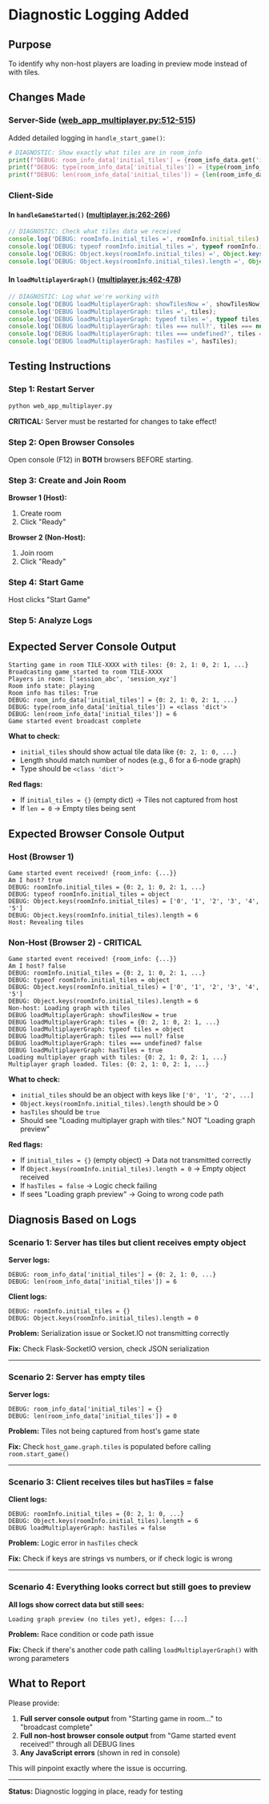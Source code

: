 # Diagnostic Logging Added

## Purpose

To identify why non-host players are loading in preview mode instead of with tiles.

## Changes Made

### Server-Side ([web_app_multiplayer.py:512-515](web_app_multiplayer.py#L512-L515))

Added detailed logging in `handle_start_game()`:

```python
# DIAGNOSTIC: Show exactly what tiles are in room_info
print(f"DEBUG: room_info_data['initial_tiles'] = {room_info_data.get('initial_tiles')}")
print(f"DEBUG: type(room_info_data['initial_tiles']) = {type(room_info_data.get('initial_tiles'))}")
print(f"DEBUG: len(room_info_data['initial_tiles']) = {len(room_info_data.get('initial_tiles', {}))}")
```

### Client-Side

#### In `handleGameStarted()` ([multiplayer.js:262-266](static/multiplayer.js#L262-L266))

```javascript
// DIAGNOSTIC: Check what tiles data we received
console.log('DEBUG: roomInfo.initial_tiles =', roomInfo.initial_tiles);
console.log('DEBUG: typeof roomInfo.initial_tiles =', typeof roomInfo.initial_tiles);
console.log('DEBUG: Object.keys(roomInfo.initial_tiles) =', Object.keys(roomInfo.initial_tiles));
console.log('DEBUG: Object.keys(roomInfo.initial_tiles).length =', Object.keys(roomInfo.initial_tiles).length);
```

#### In `loadMultiplayerGraph()` ([multiplayer.js:462-478](static/multiplayer.js#L462-L478))

```javascript
// DIAGNOSTIC: Log what we're working with
console.log('DEBUG loadMultiplayerGraph: showTilesNow =', showTilesNow);
console.log('DEBUG loadMultiplayerGraph: tiles =', tiles);
console.log('DEBUG loadMultiplayerGraph: typeof tiles =', typeof tiles);
console.log('DEBUG loadMultiplayerGraph: tiles === null?', tiles === null);
console.log('DEBUG loadMultiplayerGraph: tiles === undefined?', tiles === undefined);
console.log('DEBUG loadMultiplayerGraph: hasTiles =', hasTiles);
```

## Testing Instructions

### Step 1: Restart Server

```bash
python web_app_multiplayer.py
```

**CRITICAL:** Server must be restarted for changes to take effect!

### Step 2: Open Browser Consoles

Open console (F12) in **BOTH** browsers BEFORE starting.

### Step 3: Create and Join Room

**Browser 1 (Host):**
1. Create room
2. Click "Ready"

**Browser 2 (Non-Host):**
1. Join room
2. Click "Ready"

### Step 4: Start Game

Host clicks "Start Game"

### Step 5: Analyze Logs

## Expected Server Console Output

```
Starting game in room TILE-XXXX with tiles: {0: 2, 1: 0, 2: 1, ...}
Broadcasting game_started to room TILE-XXXX
Players in room: ['session_abc', 'session_xyz']
Room info state: playing
Room info has tiles: True
DEBUG: room_info_data['initial_tiles'] = {0: 2, 1: 0, 2: 1, ...}
DEBUG: type(room_info_data['initial_tiles']) = <class 'dict'>
DEBUG: len(room_info_data['initial_tiles']) = 6
Game started event broadcast complete
```

**What to check:**
- `initial_tiles` should show actual tile data like `{0: 2, 1: 0, ...}`
- Length should match number of nodes (e.g., 6 for a 6-node graph)
- Type should be `<class 'dict'>`

**Red flags:**
- If `initial_tiles = {}` (empty dict) → Tiles not captured from host
- If `len = 0` → Empty tiles being sent

## Expected Browser Console Output

### Host (Browser 1)

```
Game started event received! {room_info: {...}}
Am I host? true
DEBUG: roomInfo.initial_tiles = {0: 2, 1: 0, 2: 1, ...}
DEBUG: typeof roomInfo.initial_tiles = object
DEBUG: Object.keys(roomInfo.initial_tiles) = ['0', '1', '2', '3', '4', '5']
DEBUG: Object.keys(roomInfo.initial_tiles).length = 6
Host: Revealing tiles
```

### Non-Host (Browser 2) - CRITICAL

```
Game started event received! {room_info: {...}}
Am I host? false
DEBUG: roomInfo.initial_tiles = {0: 2, 1: 0, 2: 1, ...}
DEBUG: typeof roomInfo.initial_tiles = object
DEBUG: Object.keys(roomInfo.initial_tiles) = ['0', '1', '2', '3', '4', '5']
DEBUG: Object.keys(roomInfo.initial_tiles).length = 6
Non-host: Loading graph with tiles
DEBUG loadMultiplayerGraph: showTilesNow = true
DEBUG loadMultiplayerGraph: tiles = {0: 2, 1: 0, 2: 1, ...}
DEBUG loadMultiplayerGraph: typeof tiles = object
DEBUG loadMultiplayerGraph: tiles === null? false
DEBUG loadMultiplayerGraph: tiles === undefined? false
DEBUG loadMultiplayerGraph: hasTiles = true
Loading multiplayer graph with tiles: {0: 2, 1: 0, 2: 1, ...}
Multiplayer graph loaded. Tiles: {0: 2, 1: 0, 2: 1, ...}
```

**What to check:**
- `initial_tiles` should be an object with keys like `['0', '1', '2', ...]`
- `Object.keys(roomInfo.initial_tiles).length` should be > 0
- `hasTiles` should be `true`
- Should see "Loading multiplayer graph with tiles:" NOT "Loading graph preview"

**Red flags:**
- If `initial_tiles = {}` (empty object) → Data not transmitted correctly
- If `Object.keys(roomInfo.initial_tiles).length = 0` → Empty object received
- If `hasTiles = false` → Logic check failing
- If sees "Loading graph preview" → Going to wrong code path

## Diagnosis Based on Logs

### Scenario 1: Server has tiles but client receives empty object

**Server logs:**
```
DEBUG: room_info_data['initial_tiles'] = {0: 2, 1: 0, ...}
DEBUG: len(room_info_data['initial_tiles']) = 6
```

**Client logs:**
```
DEBUG: roomInfo.initial_tiles = {}
DEBUG: Object.keys(roomInfo.initial_tiles).length = 0
```

**Problem:** Serialization issue or Socket.IO not transmitting correctly

**Fix:** Check Flask-SocketIO version, check JSON serialization

---

### Scenario 2: Server has empty tiles

**Server logs:**
```
DEBUG: room_info_data['initial_tiles'] = {}
DEBUG: len(room_info_data['initial_tiles']) = 0
```

**Problem:** Tiles not being captured from host's game state

**Fix:** Check `host_game.graph.tiles` is populated before calling `room.start_game()`

---

### Scenario 3: Client receives tiles but hasTiles = false

**Client logs:**
```
DEBUG: roomInfo.initial_tiles = {0: 2, 1: 0, ...}
DEBUG: Object.keys(roomInfo.initial_tiles).length = 6
DEBUG loadMultiplayerGraph: hasTiles = false
```

**Problem:** Logic error in `hasTiles` check

**Fix:** Check if keys are strings vs numbers, or if check logic is wrong

---

### Scenario 4: Everything looks correct but still goes to preview

**All logs show correct data but still sees:**
```
Loading graph preview (no tiles yet), edges: [...]
```

**Problem:** Race condition or code path issue

**Fix:** Check if there's another code path calling `loadMultiplayerGraph()` with wrong parameters

## What to Report

Please provide:

1. **Full server console output** from "Starting game in room..." to "broadcast complete"
2. **Full non-host browser console output** from "Game started event received!" through all DEBUG lines
3. **Any JavaScript errors** (shown in red in console)

This will pinpoint exactly where the issue is occurring.

---

**Status:** Diagnostic logging in place, ready for testing
